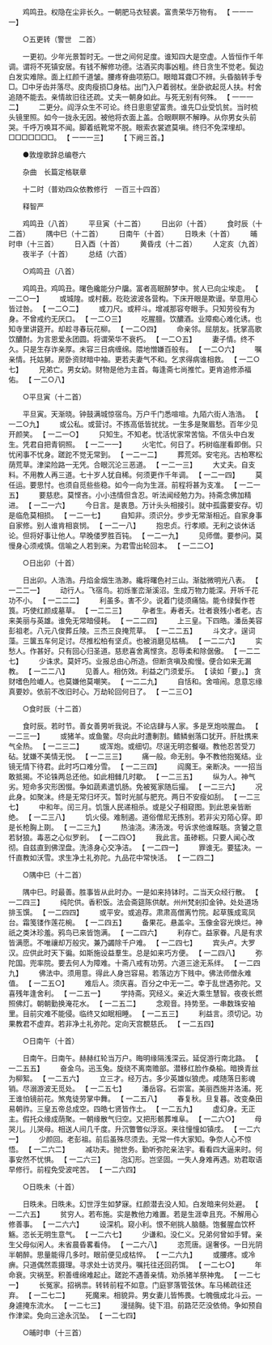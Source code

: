 <!-- { "loadSidebar": true } -->
　　鸡鸣丑。权隐在尘非长久。一朝肥马衣轻裘。富贵荣华万物有。 【 一一一一】 

　　○五更转（警世　二首） 

　　一更初。少年光景暂时无。一世之间何足度。谁知四大是空虚。人皆恒作千年调。谓将不死镇安居。有钱不解修功德。沽酒买肉事凶粗。终日贪生不觉老。鬓边白发实难除。面上红颜千道皱。腰疼脊曲项筋□。眼暗耳聋□不辨。头昏脑转手专□。□中牙齿并落尽。皮肉瘦损□身枯。出门入户着弱杖。坐卧欲起觅人扶。村舍追随不能去。亲情故旧往还疏。丈夫一朝身如此。与死无别有何殊。 【 一一一二】 
　　二更分。阎浮众生不可论。终日悤悤望富贵。谁先□业受饥贫。当时梳头镜里照。如今一拢永无因。被他将衣面上盖。合眼瞑瞑不解睁。从你男女头前哭。千呼万唤耳不闻。脚着纸靴常不脱。眼索衣裳遮莫嗔。终归不免深埋却。□□□□□□□。 【 一一一三】 
　　【 下阙三首。】 

　　●敦煌歌辞总编卷六 

　　杂曲　长篇定格联章 

　　十二时（普劝四众依教修行　一百三十四首） 

　　释智严 

　　鸡鸣丑（八首） 
　　平旦寅（十二首） 
　　日出卯（十首） 
　　食时辰（十二首） 
　　隅中巳（十二首） 
　　日南午（十首） 
　　日昳未（十首） 
　　晡时申（十三首） 
　　日入酉（十首） 
　　黄昏戌（十二首） 
　　人定亥（九首） 
　　夜半子（十首） 
　　总结（六首） 

　　○鸡鸣丑（八首） 

　　鸡鸣丑。鸡鸣丑。曙色纔能分户牖。富者高眠醉梦中。贫人已向尘埃走。 【 一二○一】 
　　或城隍。或村薮。矻矻波波各营构。下床开眼是欺谩。举意用心皆过咎。 【 一二○二】 
　　或刀尺。或秤斗。增减那容夸眼手。只知劳役有为身。不曾戒约无厌口。 【 一二○三】 
　　吃腥膻。饮醲酒。业障痴心难化诱。也知寺里讲筵开。却趁寻春玩花柳。 【 一二○四】 
　　命亲邻。屈朋友。抚掌高歌饮醲酎。为言恩爱永团圆。将谓荣华不衰朽。 【 一二○五】 
　　妻子情。终不久。只是生存诈亲厚。未容三日病缠绵。隈地憎嫌百般有。 【 一二○六】 
　　嘱亲情。托姑舅。房卧资财暗中袖。更若夫妻气不和。乞求得病谁相救。 【 一二○七】 
　　兄弟亡。男女幼。财物是他为主首。每逢斋七尚推忙。更肯追修添福佑。 【 一二○八】 

　　○平旦寅（十二首） 

　　平旦寅。天渐晓。钟鼓满城惊宿鸟。万户千门悉喧喧。九陌六街人浩浩。 【 一二○九】 
　　或公私。或营讨。不拣高低皆扰扰。一生多是聚眉愁。百年少见开颜笑。 【 一二一○】 
　　只知生。不知老。忧活忧家常苦恼。不信头中白发生。凭君自把青铜照。 【 一二一一】 
　　火宅忙。何日了。朽树临崖看即倒。只忧闲事不忧身。蹉跎不觉无常到。 【 一二一二】 
　　葬荒郊。安宅兆。古柏寒松荫荒草。津梁险路一无凭。合眼沉沦三恶道。 【 一二一三】 
　　大丈夫。自支料。不用教人再三道。七十岁人犹自稀。何须更作千年调。 【 一二一四】 
　　莫任运。要思忖。也须自觅些些稳。如今一向为生涯。前程将甚为支准。 【 一二一五】 
　　要慈悲。莫悭吝。小小违情但含忍。听法闻经勉力为。持斋念佛加精进。 【 一二一六】 
　　今日言。是衷恳。万计头头相接引。就中孤露要安存。切是临危莫相损。 【 一二一七】 
　　自知非。须识分。步步无常渐相近。自家身事自家修。别人谁肯相哀悯。 【 一二一八】 
　　抱忠贞。行孝顺。无利之谈休话论。但将好事让他人。早晚偻罗胜百钝。 【 一二一九】 
　　见师僧。要参问。莫慢身心须戒慎。信喻之人若到来。为君雪出轮回本。 【 一二二○】 

　　○日出卯（十首） 

　　日出卯。人浩浩。丹焰金烟生浩渺。纔将曙色衬三山。渐朏微明光八表。 【 一二二一】 
　　动行人。飞宿鸟。初烁峯峦渐溪沼。生成万物力能深。开坼千花功不小。 【 一二二二】 
　　利虽多。害不少。说着门徒须痛恼。能令绿鬓作苍筤。巧使红颜成墓草。 【 一二二三】 
　　孕者生。寿者夭。壮者衰残小者老。古来美丽与英雄。谁免无常暗侵耗。 【 一二二四】 
　　上三皇。下四皓。潘岳美容彭祖老。八元八俊葬丘陵。三杰三良掩荒草。 【 一二二五】 
　　斗文才。逞词藻。三箧五车何足讨。尽推松柏有坚贞。也被消磨见枯槁。 【 一二二六】 
　　实愁人。作甚好。只有回心归圣道。慈悲喜舍离悭贪。忍辱柔和除倨傲。 【 一二二七】 
　　少诛求。莫奸巧。业报总由心所造。但断贪嗔及痴慢。便合如来无漏教。 【 一二二八】 
　　见善人。相仿效。利益之门须爱乐。 【 读如「要」。】 贪财嗜色险巇人。也莫嫌他莫嘲笑。 【 一二二九】 
　　自恬和。舍喧闹。息意忘缘真要妙。依前不改旧时心。万劫轮回何日了。 【 一二三○】 

　　○食时辰（十二首） 

　　食时辰。若时节。善女善男听我说。不论店肆与人家。多是烹炮啖腥血。 【 一二三一】 
　　或猪羊。或鱼鳖。尽向此时遭剸割。鳍鳞剉落口犹开。肝肚携来气全热。 【 一二三二】 
　　或浑炮。或细切。尽逞无明恣餐啜。教他忍苦受刀砧。犹嫌不美情无悦。 【 一二三三】 
　　痛一般。命无别。争不教他抱冤结。业镜无情下待君。此时巧口难分雪。 【 一二三四】 
　　阎魔王。亲断决。一一招当敢抵揭。不论铢两总还他。如此相雠几时歇。 【 一二三五】 
　　纵为人。神气劣。短命多灾形困惙。争如蔬素遣饥肠。免被冤家随后撮。 【 一二三六】 
　　况此身。如聚沫。终是无常归坏灭。暂时光腻与肥充。两日不安瘦如刮。 【 一二三七】 
　　中和年。闰三月。饥饿人民递相杀。或是父子相窥图。到此恩亲皆断绝。 【 一二三八】 
　　饥火侵。难制遏。道俗僧尼无拣别。若非尖刃陌心穿。即是长枪胸上剟。 【 一二三九】 
　　热油浇。沸汤泼。号诉求他谁睬聒。贪饕之意若豺狼。毒恶之心似罗剎。 【 一二四○】 
　　我此言。虽碜粝。只要人闻心改彻。自兹直到佛涅盘。洗涤身心交净洁。 【 一二四一】 
　　罪谁无。要猛决。一忏直教如沃雪。求生净土礼弥陀。九品花中常快活。 【 一二四二】 

　　○隅中巳（十二首） 

　　隅中巳。时最善。胜事皆从此时办。一是如来持钵时。二当天众经行散。 【 一二四三】 
　　纯陀供。香积饭。法会斋筵陈供献。州州梵剎扣金钟。处处道场排玉馔。 【 一二四四】 
　　或平安。或追荐。肃肃高僧离竹院。起草簇成鸾凤台。霜笺镂作莲花椀。 【 一二四五】 
　　备果花。悬盖伞。玉像金容光焕烂。神祇之类沐珍羞。鸦鸟已来皆饱满。 【 一二四六】 
　　利存亡。益家眷。凡是有求皆满愿。不唯禳却万般灾。兼乃蠲除千户难。 【 一二四七】 
　　宾头卢。大罗汉。应供此时天下徧。如斯施设益羣生。总是如来巧方便。 【 一二四八】 
　　弥陀国。兜率院。要去何人为障难。十斋八戒有功劳。六道三途无系绊。 【 一二四九】 
　　佛法中。须用意。得此人身岂容易。若落边方下贱中。佛法师僧永难值。 【 一二五○】 
　　难后人。须庆喜。百分之中无一二。幸于乱世遇弥陀。又喜残年逢舍利。 【 一二五一】 
　　学持斋。究经义。亲近大乘生慧智。夜夜长燃照佛灯。朝朝勤换淹花水。 【 一二五二】 
　　念观音。持势至。一串数珠安袖里。目前灾难不能侵。临终又如眠相睡。 【 一二五三】 
　　利益言。须切记。功果教君不虚弃。若非净土礼弥陀。定向天宫覩慈氏。 【 一二五四】 

　　○日南午（十首） 

　　日南午。日南午。赫赫红轮当万户。晦明缘隔浅深云。延促游行南北路。 【 一二五五】 
　　奋金乌。迅玉兔。旋绕不离南赡部。潜移红脸作桑榆。暗换青丝为柳絮。 【 一二五六】 
　　立三才。经万古。多少英雄似狼虎。咸随落日影魂销。尽溺游波无觅处。 【 一二五七】 
　　潘岳容。石崇富。美丽西施并洛浦。死王谁怕镜前花。煞鬼徒劳掌中舞。 【 一二五八】 
　　春复秋。旦复暮。改变桑田易朝祚。三皇五帝总成空。四皓七贤皆作土。 【 一二五九】 
　　虚幻身。无正主。假托众缘成荫聚。一朝缘散气归空。又把形骸葬堆阜。 【 一二六○】 
　　母哭儿。儿哭母。相送人间几千度。升沉瞥瞥似浮沤。来往憧憧如镇戌。 【 一二六一】 
　　少颜回。老彭祖。前后虽殊尽须去。无常一件大家知。争奈人心不惊悟。 【 一二六二】 
　　减功夫。抛世务。勤听弥陀亲法宇。看看四大逼来时。何事安然不忧惧。 【 一二六三】 
　　泡幻形。岂坚固。一失人身难再遇。劝君取语早修行。前程免受波咤苦。 【 一二六四】 

　　○日昳未（十首） 

　　日昳未。日昳未。幻世浮生如梦寐。红颜潜去没人知。白发暗来何处避。 【 一二六五】 
　　贫穷人。若布施。实是教他力难置。若是生涯幸且充。不解用心修善事。 【 一二六六】 
　　设深机。窥小利。恨不剜挑人脑髓。饱餐腥血饮杯觞。恣长无明生意气。 【 一二六七】 
　　少谦和。没仁义。兄弟何曾如手臂。亲生父母似闲人。未省晨昏畧看侍。 【 一二六八】 
　　恣荒唐。逞奢侈。一日光阴半朝醉。思量能得几多时。眼前便见成枯悴。 【 一二六九】 
　　或腰疼。或冷痹。只道偶然乖摄理。寻求处士访灵丹。嘱托往还回药饵。 【 一二七○】 
　　年命衰。灾祸至。积善缠绵难起止。蹉跎不遇善亲情。劝杀猪羊祭神鬼。 【 一二七一】 
　　长冤家。招祸祟。转转前程不如意。门庭寥落管弦休。车马稀疏往还弃。 【 一二七二】 
　　死魔来。相貌异。男女妻儿皆怖畏。七魄俄成北斗云。一身遽掩东流水。 【 一二七三】 
　　漫搥胸。徒下泪。前路茫茫没依倚。争如预自作津梁。免向三途永沉坠。 【 一二七四】 

　　○晡时申（十三首） 

